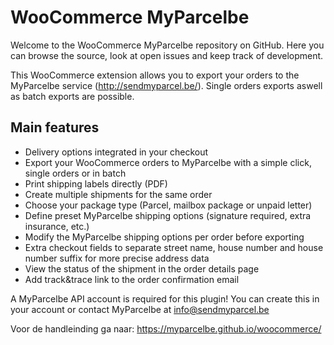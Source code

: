 # WooCommerce MyParcelbe
Welcome to the WooCommerce MyParcelbe repository on GitHub. Here you can browse the source, look at open issues and keep track of development.

This WooCommerce extension allows you to export your orders to the MyParcelbe service (http://sendmyparcel.be/). Single orders exports aswell as batch exports are possible.

## Main features
- Delivery options integrated in your checkout
- Export your WooCommerce orders to MyParcelbe with a simple click, single orders or in batch
- Print shipping labels directly (PDF)
- Create multiple shipments for the same order
- Choose your package type (Parcel, mailbox package or unpaid letter)
- Define preset MyParcelbe shipping options (signature required, extra insurance, etc.)
- Modify the MyParcelbe shipping options per order before exporting
- Extra checkout fields to separate street name, house number and house number suffix for more precise address data
- View the status of the shipment in the order details page
- Add track&trace link to the order confirmation email

A MyParcelbe API account is required for this plugin! You can create this in your account or contact MyParcelbe at info@sendmyparcel.be

Voor de handleinding ga naar: https://myparcelbe.github.io/woocommerce/
